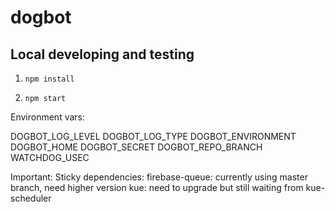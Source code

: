 # dogbot

## Local developing and testing

1. `npm install`

2. `npm start`



Environment vars:

DOGBOT_LOG_LEVEL
DOGBOT_LOG_TYPE
DOGBOT_ENVIRONMENT
DOGBOT_HOME
DOGBOT_SECRET
DOGBOT_REPO_BRANCH
WATCHDOG_USEC



Important:
Sticky dependencies:
firebase-queue: currently using master branch, need higher version
kue: need to upgrade but still waiting from kue-scheduler
